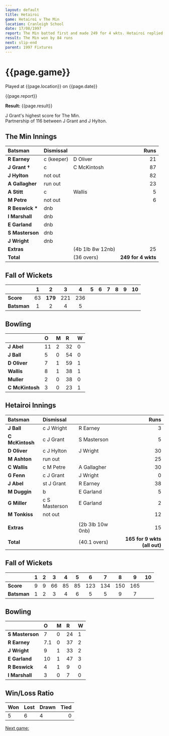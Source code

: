 ```yaml
---
layout: default
title: Hetairoi
game: Hetairoi v The Min
location: Cranleigh School
date: 17/08/1997
report: The Min batted first and made 249 for 4 wkts. Hetairoi replied with 165 for 9 wkts (all out)
result: The Min won by 84 runs
next: slip-end
parent: 1997 Fixtures
---
```


# {{page.game}}

Played at {{page.location}} on {{page.date}}

{{page.report}}

**Result:** {{page.result}}

J Grant's highest score for The Min.<br />
Partnership of 116 between J Grant and J Hylton. 

## The Min Innings

| Batsman | Dismissal |  | Runs |
|:---|:---|---|---:|
| **R Earney** | c (keeper) | D Oliver | 21 |
| **J Grant &#8224;** | c | C McKintosh | 87 |
| **J Hylton** | not out |  | 82 |
| **A Gallagher** | run out |  | 23 |
| **A Stitt** | c | Wallis | 5 |
| **M Petre** | not out |  | 6 |
| **R Beswick &#42;** | dnb |  |  |
| **I Marshall** | dnb |  |  |
| **E Garland** | dnb |  |  |
| **S Masterson** | dnb |  |  |
| **J Wright** | dnb |  |  |
| **Extras** | | (4b 1lb 8w 12nb) | 25 |
| **Total** | | (36 overs) | **249 for 4 wkts** |

## Fall of Wickets

| | 1 | 2 | 3 | 4 | 5 | 6 | 7 | 8 | 9 | 10 |
|---|:---:|:---:|:---:|:---:|:---:|:---:|:---:|:---:|:---:|:---:|
| **Score** | 63 | **179** | 221 | 236 |  |  |  |  |  |  |
| **Batsman** | 1 | 2 | 4 | 5 |  |  |  |  |  |  |

## Bowling

| | O | M | R | W |
|---|:---|:---|:---|:---|
| **J Abel** | 11 | 2 | 32 | 0 |
| **J Ball** | 5 | 0 | 54 | 0 |
| **D Oliver** | 7 | 1 | 59 | 1 |
| **Wallis** | 8 | 1 | 38 | 1 |
| **Muller** | 2 | 0 | 38 | 0 |
| **C McKintosh** | 3 | 0 | 23 | 1 |


## Hetairoi Innings

| Batsman | Dismissal |  | Runs |
|:---|:---|---|---:|
| **J Ball** | c J Wright | R Earney | 3 |
| **C McKintosh** | c J Grant | S Masterson | 5 |
| **D Oliver** | c J Hylton | J Wright | 30 |
| **M Ashton** | run out |  | 25 |
| **C Wallis** | c M Petre | A Gallagher | 30 |
| **G Fenn** | c J Grant | J Wright | 0 |
| **J Abel** | st J Grant | R Earney | 38 |
| **M Duggin** | b | E Garland | 5 |
| **G Miller** | c S Masterson | E Garland | 2 |
| **M Tonkiss** | not out |  | 12 |
|  |  |  |  |
| **Extras** | | (2b 3lb 10w 0nb) | 15 |
| **Total** | | (40.1 overs) | **165 for 9 wkts (all out)** |

## Fall of Wickets

| | 1 | 2 | 3 | 4 | 5 | 6 | 7 | 8 | 9 | 10 |
|---|:---:|:---:|:---:|:---:|:---:|:---:|:---:|:---:|:---:|:---:|
| **Score** | 9 | 9 | 66 | 85 | 85 | 123 | 134 | 150 | 165 |  |
| **Batsman** | 1 | 2 | 3 | 4 | 6 | 5 | 5 | 9 | 7 |  |

## Bowling

| | O | M | R | W |
|---|:---|:---|:---|:---|
| **S Masterson** | 7 | 0 | 24 | 1 |
| **R Earney** | 7.1 | 0 | 37 | 2 |
| **J Wright** | 9 | 1 | 33 | 2 |
| **E Garland** | 10 | 1 | 47 | 3 |
| **R Beswick** | 4 | 1 | 9 | 0 |
| **I Marshall** | 3 | 0 | 7 | 0 |

## Win/Loss Ratio

| Won | Lost | Drawn | Tied |
|:---|:---|:---|---:|
| 5 | 6 | 4 | 0 |

[Next game:]({{page.next}})